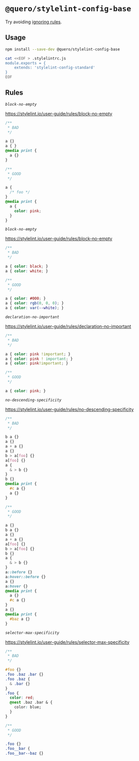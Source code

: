 # `@quero/stylelint-config-base`

Try avoiding [ignoring rules](https://stylelint.io/user-guide/ignore-code).

## Usage

```bash
npm install --save-dev @quero/stylelint-config-base

cat <<EOF > .stylelintrc.js
module.exports = {
    extends: 'stylelint-config-standard'
}
EOF
```

## Rules

*`block-no-empty`*

https://stylelint.io/user-guide/rules/block-no-empty

```css
/**
 * BAD
 */

a {}
a { }
@media print {
  a {}
}

/**
 * GOOD
 */

a {
  /* foo */
}
@media print {
  a {
    color: pink;
  }
}
```

*`block-no-empty`*

https://stylelint.io/user-guide/rules/block-no-empty

```css
/**
 * BAD
 */

a { color: black; }
a { color: white; }

/**
 * GOOD
 */

a { color: #000; }
a { color: rgb(0, 0, 0); }
a { color: var(--white); }
```

*`declaration-no-important`*

https://stylelint.io/user-guide/rules/declaration-no-important

```css
/**
 * BAD
 */

a { color: pink !important; }
a { color: pink ! important; }
a { color: pink!important; }

/**
 * GOOD
 */

a { color: pink; }
```

*`no-descending-specificity`*

https://stylelint.io/user-guide/rules/no-descending-specificity

```css
/**
 * BAD
 */

b a {}
a {}
a + a {}
a {}
b > a[foo] {}
a[foo] {}
a {
  & > b {}
}
b {}
@media print {
  #c a {}
  a {}
}

/**
 * GOOD
 */

a {}
b a {}
a {}
a + a {}
a[foo] {}
b > a[foo] {}
b {}
a {
  & > b {}
}
a::before {}
a:hover::before {}
a {}
a:hover {}
@media print {
  a {}
  #c a {}
}
a {}
@media print {
  #baz a {}
}
```

*`selector-max-specificity`*

https://stylelint.io/user-guide/rules/selector-max-specificity

```css
/**
 * BAD
 */

#foo {}
.foo .baz .bar {}
.foo .baz {
  & .bar {}
}
.foo {
  color: red;
  @nest .baz .bar & {
    color: blue;
  }
}

/**
 * GOOD
 */

.foo {}
.foo__bar {
.foo__bar--baz {}
```
